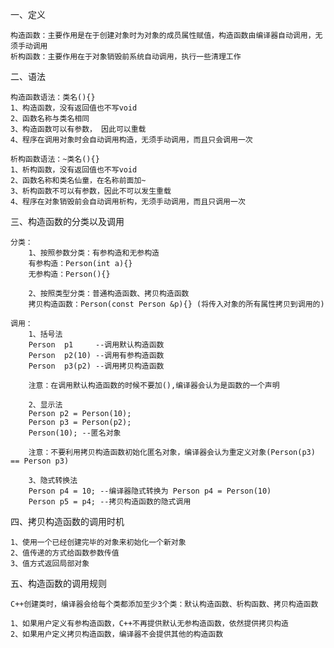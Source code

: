 一、定义

    构造函数：主要作用是在于创建对象时为对象的成员属性赋值，构造函数由编译器自动调用，无须手动调用
    析构函数：主要作用在于对象销毁前系统自动调用，执行一些清理工作

二、语法

    构造函数语法：类名(){}
    1、构造函数，没有返回值也不写void
    2、函数名称与类名相同
    3、构造函数可以有参数， 因此可以重载
    4、程序在调用对象时会自动调用构造，无须手动调用，而且只会调用一次

    析构函数语法：~类名(){}
    1、析构函数，没有返回值也不写void
    2、函数名称和类名仙童，在名称前面加~
    3、析构函数不可以有参数，因此不可以发生重载
    4、程序在对象销毁前会自动调用析构，无须手动调用，而且只调用一次

三、构造函数的分类以及调用

    分类：
        1、按照参数分类：有参构造和无参构造
        有参构造：Person(int a){}
        无参构造：Person(){}

        2、按照类型分类：普通构造函数、拷贝构造函数
        拷贝构造函数：Person(const Person &p){} (将传入对象的所有属性拷贝到调用的)

    调用：
        1、括号法
        Person  p1     --调用默认构造函数
        Person  p2(10) --调用有参构造函数
        Person  p3(p2) --调用拷贝构造函数
        
        注意：在调用默认构造函数的时候不要加(),编译器会认为是函数的一个声明

        2、显示法
        Person p2 = Person(10);
        Person p3 = Person(p2);
        Person(10); --匿名对象

        注意：不要利用拷贝构造函数初始化匿名对象，编译器会认为重定义对象(Person(p3) == Person p3)

        3、隐式转换法
        Person p4 = 10; --编译器隐式转换为 Person p4 = Person(10)
        Person p5 = p4; --拷贝构造函数的隐式调用

四、拷贝构造函数的调用时机

    1、使用一个已经创建完毕的对象来初始化一个新对象
    2、值传递的方式给函数参数传值
    3、值方式返回局部对象

五、构造函数的调用规则

    C++创建类时，编译器会给每个类都添加至少3个类：默认构造函数、析构函数、拷贝构造函数

    1、如果用户定义有参构造函数，C++不再提供默认无参构造函数，依然提供拷贝构造
    2、如果用户定义拷贝构造函数，编译器不会提供其他的构造函数

